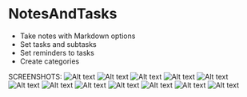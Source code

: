 # NotesAndTasks

+ Take notes with Markdown options
+ Set tasks and subtasks
+ Set reminders to tasks
+ Create categories

SCREENSHOTS:
![Alt text](https://github.com/otashjumaev/NotesAndTasks/blob/master/screenshots/0p.jpg "Optional title")
![Alt text](https://github.com/otashjumaev/NotesAndTasks/blob/master/screenshots/1p.jpg "Optional title")
![Alt text](https://github.com/otashjumaev/NotesAndTasks/blob/master/screenshots/2p.jpg "Optional title")
![Alt text](https://github.com/otashjumaev/NotesAndTasks/blob/master/screenshots/3p.jpg "Optional title")
![Alt text](https://github.com/otashjumaev/NotesAndTasks/blob/master/screenshots/4p.jpg "Optional title")
![Alt text](https://github.com/otashjumaev/NotesAndTasks/blob/master/screenshots/5p.jpg "Optional title")
![Alt text](https://github.com/otashjumaev/NotesAndTasks/blob/master/screenshots/6p.jpg "Optional title")
![Alt text](https://github.com/otashjumaev/NotesAndTasks/blob/master/screenshots/7p.jpg "Optional title")
![Alt text](https://github.com/otashjumaev/NotesAndTasks/blob/master/screenshots/8p.jpg "Optional title")
![Alt text](https://github.com/otashjumaev/NotesAndTasks/blob/master/screenshots/9p.jpg "Optional title")
![Alt text](https://github.com/otashjumaev/NotesAndTasks/blob/master/screenshots/10p.jpg "Optional title")
![Alt text](https://github.com/otashjumaev/NotesAndTasks/blob/master/screenshots/11p.jpg "Optional title")
